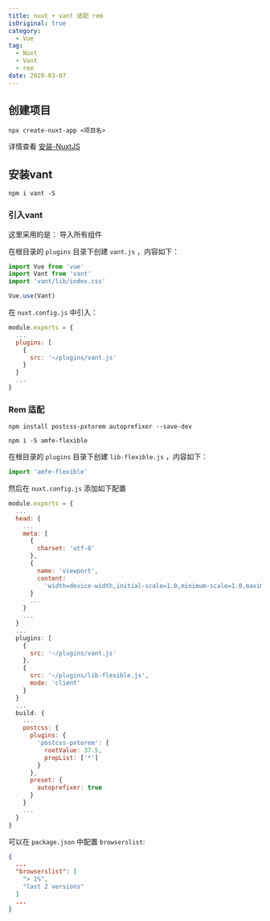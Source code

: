 ```yaml
---
title: nuxt + vant 适配 rem
isOriginal: true
category:
  - Vue
tag:
  - Nuxt
  - Vant
  - rem
date: 2020-03-07
---
```


## 创建项目

```npm
npx create-nuxt-app <项目名>
```

详情查看 [安装-NuxtJS](https://zh.nuxtjs.org/guide/installation#%E8%BF%90%E8%A1%8C-create-nuxt-app)

## 安装vant

```npm
npm i vant -S
```

### 引入vant

这里采用的是： 导入所有组件

在根目录的 `plugins` 目录下创建 `vant.js` ，内容如下：

```js
import Vue from 'vue'
import Vant from 'vant'
import 'vant/lib/index.css'

Vue.use(Vant)
```

在 `nuxt.config.js` 中引入：

```js
module.exports = {
  ...
  plugins: [
    {
      src: '~/plugins/vant.js'
    }
  }
  ...
}
```

### Rem 适配

```npm
npm install postcss-pxtorem autoprefixer --save-dev

npm i -S amfe-flexible
```

在根目录的 `plugins` 目录下创建 `lib-flexible.js` ，内容如下：

```js
import 'amfe-flexible'
```

然后在 `nuxt.config.js` 添加如下配置

```js
module.exports = {
  ...
  head: {
    ...
    meta: [
      {
        charset: 'utf-8'
      },
      {
        name: 'viewport',
        content:
          'width=device-width,initial-scale=1.0,minimum-scale=1.0,maximum-scale=1.0,user-scalable=no'
      }
      ...
    }
    ...
  }
  ...
  plugins: [
    {
      src: '~/plugins/vant.js'
    },
    {
      src: '~/plugins/lib-flexible.js',
      mode: 'client'
    }
  }
  ...
  build: {
    ...
    postcss: {
      plugins: {
        'postcss-pxtorem': {
          rootValue: 37.5,
          propList: ['*']
        }
      },
      preset: {
        autoprefixer: true
      }
    }
    ...
  }
}
```

可以在 `package.json` 中配置 `browserslist`:

```json
{
  ...
  "browserslist": [
    "> 1%",
    "last 2 versions"
  ]
  ...
}
```
